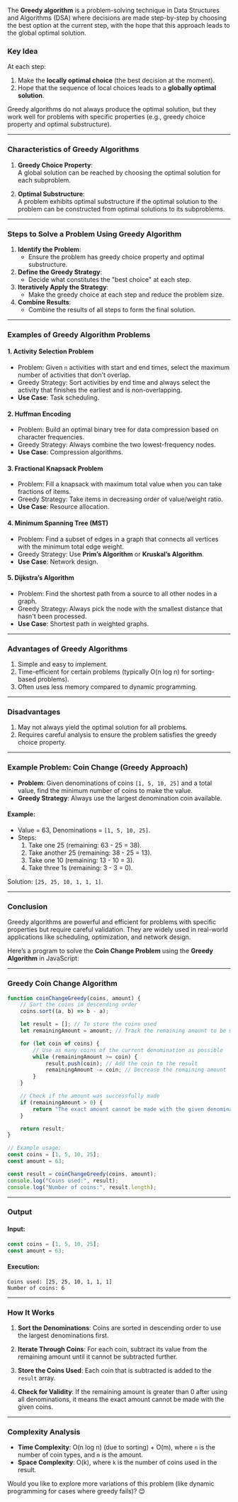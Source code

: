 The **Greedy algorithm** is a problem-solving technique in Data Structures and Algorithms (DSA) where decisions are made step-by-step by choosing the best option at the current step, with the hope that this approach leads to the global optimal solution.

### **Key Idea**
At each step:
1. Make the **locally optimal choice** (the best decision at the moment).
2. Hope that the sequence of local choices leads to a **globally optimal solution**.

Greedy algorithms do not always produce the optimal solution, but they work well for problems with specific properties (e.g., greedy choice property and optimal substructure).

---

### **Characteristics of Greedy Algorithms**
1. **Greedy Choice Property**:  
   A global solution can be reached by choosing the optimal solution for each subproblem.
   
2. **Optimal Substructure**:  
   A problem exhibits optimal substructure if the optimal solution to the problem can be constructed from optimal solutions to its subproblems.

---

### **Steps to Solve a Problem Using Greedy Algorithm**
1. **Identify the Problem**:
   - Ensure the problem has greedy choice property and optimal substructure.
2. **Define the Greedy Strategy**:
   - Decide what constitutes the "best choice" at each step.
3. **Iteratively Apply the Strategy**:
   - Make the greedy choice at each step and reduce the problem size.
4. **Combine Results**:
   - Combine the results of all steps to form the final solution.

---

### **Examples of Greedy Algorithm Problems**

#### 1. **Activity Selection Problem**  
   - Problem: Given `n` activities with start and end times, select the maximum number of activities that don’t overlap.  
   - Greedy Strategy: Sort activities by end time and always select the activity that finishes the earliest and is non-overlapping.  
   - **Use Case**: Task scheduling.

#### 2. **Huffman Encoding**  
   - Problem: Build an optimal binary tree for data compression based on character frequencies.  
   - Greedy Strategy: Always combine the two lowest-frequency nodes.  
   - **Use Case**: Compression algorithms.

#### 3. **Fractional Knapsack Problem**  
   - Problem: Fill a knapsack with maximum total value when you can take fractions of items.  
   - Greedy Strategy: Take items in decreasing order of value/weight ratio.  
   - **Use Case**: Resource allocation.

#### 4. **Minimum Spanning Tree (MST)**  
   - Problem: Find a subset of edges in a graph that connects all vertices with the minimum total edge weight.  
   - Greedy Strategy: Use **Prim’s Algorithm** or **Kruskal’s Algorithm**.  
   - **Use Case**: Network design.

#### 5. **Dijkstra’s Algorithm**  
   - Problem: Find the shortest path from a source to all other nodes in a graph.  
   - Greedy Strategy: Always pick the node with the smallest distance that hasn't been processed.  
   - **Use Case**: Shortest path in weighted graphs.

---

### **Advantages of Greedy Algorithms**
1. Simple and easy to implement.
2. Time-efficient for certain problems (typically O(n log n) for sorting-based problems).
3. Often uses less memory compared to dynamic programming.

---

### **Disadvantages**
1. May not always yield the optimal solution for all problems.
2. Requires careful analysis to ensure the problem satisfies the greedy choice property.

---

### **Example Problem: Coin Change (Greedy Approach)**
- **Problem**: Given denominations of coins `[1, 5, 10, 25]` and a total value, find the minimum number of coins to make the value.
- **Greedy Strategy**: Always use the largest denomination coin available.

#### Example:
- Value = 63, Denominations = `[1, 5, 10, 25]`.
- Steps:
  1. Take one 25 (remaining: 63 - 25 = 38).
  2. Take another 25 (remaining: 38 - 25 = 13).
  3. Take one 10 (remaining: 13 - 10 = 3).
  4. Take three 1s (remaining: 3 - 3 = 0).

Solution: `[25, 25, 10, 1, 1, 1]`.

---

### **Conclusion**
Greedy algorithms are powerful and efficient for problems with specific properties but require careful validation. They are widely used in real-world applications like scheduling, optimization, and network design.

Here’s a program to solve the **Coin Change Problem** using the **Greedy Algorithm** in JavaScript:

---

### **Greedy Coin Change Algorithm**

```javascript
function coinChangeGreedy(coins, amount) {
    // Sort the coins in descending order
    coins.sort((a, b) => b - a);

    let result = []; // To store the coins used
    let remainingAmount = amount; // Track the remaining amount to be made

    for (let coin of coins) {
        // Use as many coins of the current denomination as possible
        while (remainingAmount >= coin) {
            result.push(coin); // Add the coin to the result
            remainingAmount -= coin; // Decrease the remaining amount
        }
    }

    // Check if the amount was successfully made
    if (remainingAmount > 0) {
        return "The exact amount cannot be made with the given denominations.";
    }

    return result;
}

// Example usage:
const coins = [1, 5, 10, 25];
const amount = 63;

const result = coinChangeGreedy(coins, amount);
console.log("Coins used:", result);
console.log("Number of coins:", result.length);
```

---

### **Output**

#### Input:
```javascript
const coins = [1, 5, 10, 25];
const amount = 63;
```

#### Execution:
```plaintext
Coins used: [25, 25, 10, 1, 1, 1]
Number of coins: 6
```

---

### **How It Works**
1. **Sort the Denominations**:
   Coins are sorted in descending order to use the largest denominations first.
   
2. **Iterate Through Coins**:
   For each coin, subtract its value from the remaining amount until it cannot be subtracted further.

3. **Store the Coins Used**:
   Each coin that is subtracted is added to the `result` array.

4. **Check for Validity**:
   If the remaining amount is greater than 0 after using all denominations, it means the exact amount cannot be made with the given coins.

---

### **Complexity Analysis**
- **Time Complexity**: O(n log n) (due to sorting) + O(m), where `n` is the number of coin types, and `m` is the amount.
- **Space Complexity**: O(k), where `k` is the number of coins used in the result.

Would you like to explore more variations of this problem (like dynamic programming for cases where greedy fails)? 😊